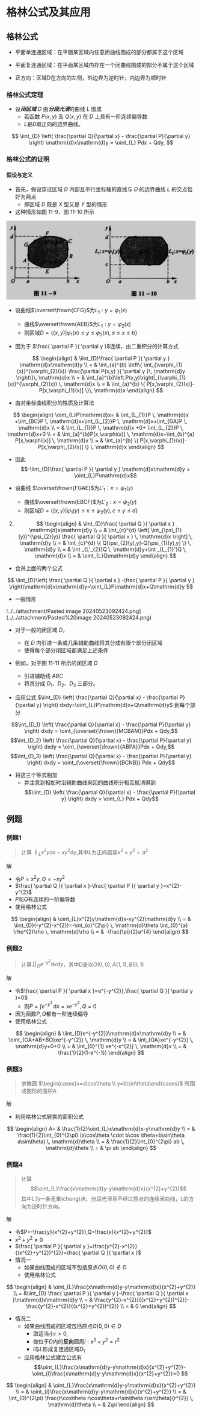 # 格林公式及其应用
## 格林公式

- 平面单连通区域：在平面某区域内任意闭曲线围成的部分都属于这个区域
- 平面复连通区域：在平面某区域内存在一个闭曲线围成的部分不属于这个区域

- 正方向：区域D在方向的左侧，外边界为逆时针，内边界为顺时针

### 格林公式定理

- 设***闭区域*** $D$ 由***分段光滑***的曲线 $L$ 围成
  - 若函数 $P(x, y)$ 及 $Q(x, y)$ 在 $D$ 上具有一阶连续偏导数
  - $L$是$D$取正向的边界曲线。

$$
 \iint_{D} \left( \frac{\partial Q}{\partial x} - \frac{\partial P}{\partial y} \right) \mathrm{d}x\mathrm{d}y = \oint_{L} Pdx + Qdy,
$$

### 格林公式的证明

#### 假设与定义

- 首先，假设穿过区域 $D$ 内部且平行坐标轴的直线与 $D$ 的边界曲线 $L$ 的交点恰好为两点
  - 即区域 $D$ 既是 $X$ 型又是 $Y$ 型的情形
- 这种情形如图 11-9、图 11-10 所示

![20240523092342.png](../../attachment/Pasted%20image%2020240523092342.png)

- 设曲线$\overset\frown{CFG}$为$L_{1}:y=\varphi_{1}(x)$
  - 曲线$\overset\frown{AEB}$为$L_{1}:y=\varphi_{2}(x)$
  - 则区域$D =\{ (x,y)|\varphi_{1}(x)\leq y\leq\varphi_{2}(x),a\leq x\leq b \}$

- 因为于 $\frac{ \partial P }{ \partial y }$连续，由二重积分的计算方式

$$
\begin{align}
 & \iint_{D}\frac{ \partial P }{ \partial y } \mathrm{d}x\mathrm{d}y  \\
= & \int_{a}^{b} \left\{ \int_{\varphi_{1}(x)}^{\varphi_{2}(x)} \frac{\partial P(x,y) }{ \partial y }\, \mathrm{d}y  \right\}\, \mathrm{d}x  \\
= & \int_{a}^{b}\left.P(x,y)\right|_{\varphi_{1}(x)}^{\varphi_{2}(x)} \, \mathrm{d}x \\
= & \int_{a}^{b} \{ P[x,\varphi_{2}(x)]-P[x,\varphi_{1}(x)] \}\, \mathrm{d}x
\end{align}
$$

- 由对坐标曲线积分的性质及计算法

$$
\begin{align}
\oint_{L}P\mathrm{d}x= & \int_{L_{1}}P \, \mathrm{d}x +\int_{BC}P \, \mathrm{d}x+\int_{L_{2}}P \, \mathrm{d}x+\int_{GA}P \, \mathrm{d}x \\
= &  \int_{L_{1}}P \, \mathrm{d}x +0+ \int_{L_{2}}P \, \mathrm{d}x+0 \\
= &  \int_{a}^{b}P[x,\varphi(x)] \, \mathrm{d}x+\int_{b}^{a} P[x,\varphi(x)] \, \mathrm{d}x  \\
= & \int_{a}^{b} \{ P[x,\varphi_{1}(x)]-P[x,\varphi_{2}(x)] \} \, \mathrm{d}x
\end{align}
$$

- 因此
$$-\iint_{D}\frac{ \partial P }{ \partial y } \mathrm{d}x\mathrm{d}y = \oint_{L}P\mathrm{d}x$$

- 设曲线 $\overset\frown{FGAE}$为$L'_{1}：x = \psi_1(y)$
  - 曲线$\overset\frown{EBCF}$为$L'_2:x = \psi_2(y)$
  - 则区域$D = \{(x, y) | \psi_1(y) \leq x \leq \psi_2(y), c \leq y \leq d\}$

2. $$
\begin{align}
 & \iint_{D}\frac{ \partial Q }{ \partial x } \mathrm{d}x\mathrm{d}y \\
= & \int_{c}^{d} \left[ \int_{\psi_{1}(y)}^{\psi_{2}(y)} \frac{ \partial Q }{ \partial x }  \, \mathrm{d}x  \right] \, \mathrm{d}y  \\
= & \int_{c}^{d} \{ Q[\psi_{2}(y),y]-Q[\psi_{1}(y),y] \} \, \mathrm{d}y \\
= & \int _{L'_{2}}Q \, \mathrm{d}y+\int _{L_{1}'}Q \, \mathrm{d}x  \\
=  & \oint_{L}Q\mathrm{d}y
\end{align}
$$

- 合并上面的两个公式

$$
\iint_{D}\left( \frac{ \partial Q }{ \partial x } -\frac{ \partial P }{ \partial y }  \right)\mathrm{d}x\mathrm{d}y=\oint_{L}P\mathrm{d}x+Q\mathrm{d}y
$$

- 一般情形

!../../attachment/Pasted image 20240523092424.png](../../attachment/Pasted%20image 20240523092424.png)

- 对于一般的闭区域 $D$，
  - 在 $D$ 内引进一条或几条辅助曲线将其分成有限个部分闭区域
  - 使得每个部分闭区域都满足上述条件
- 例如，对于图 11-11 所示的闭区域 $D$
  - 引进辅助线 $ABC$
  - 将其分成 $D_1$、$D_2$、$D_3$ 三部分。

- 应用公式 $\iint_{D} \left( \frac{\partial Q}{\partial x} - \frac{\partial P}{\partial y} \right) dxdy=\oint_{L}P\mathrm{d}x+Q\mathrm{d}y$ 到每个部分

$$\int_{D_1} \left( \frac{\partial Q}{\partial x} - \frac{\partial P}{\partial y} \right) dxdy = \oint_{\overset{\frown}{MCBAM}}Pdx + Qdy,$$
$$\int_{D_2} \left( \frac{\partial Q}{\partial x} - \frac{\partial P}{\partial y} \right) dxdy = \oint_{\overset{\frown}{ABPA}}Pdx + Qdy,$$
$$\int_{D_3} \left( \frac{\partial Q}{\partial x} - \frac{\partial P}{\partial y} \right) dxdy = \oint_{\overset{\frown}{BCNB}} Pdx + Qdy$$

- 将这三个等式相加
  - 并注意到相加时沿辅助曲线来回的曲线积分相互抵消得到
$$\iint_{D} \left( \frac{\partial Q}{\partial x} - \frac{\partial P}{\partial y} \right) dxdy = \oint_{L} Pdx + Qdy$$

## 例题

### 例题1

> 计算 $\oint_{L}x^{2}y\mathrm{d}x-xy^{2}\mathrm{d}y$,其中$L$为正向圆周$x^{2}+y^{2}=a^{2}$

解

- 令$P=x^{2}y,Q=-xy^{2}$
- $\frac{ \partial Q }{ \partial x }-\frac{ \partial P }{ \partial y }=x^{2}-y^{2}$
- $P$和$Q$有连续的一阶偏导数
- 使用格林公式

$$
\begin{align}
 & \oint_{L}x^{2}y\mathrm{d}x-xy^{2}\mathrm{d}y \\
 = & \iint_{D}(-y^{2}-x^{2})=-\int_{o}^{2\pi}  \, \mathrm{d}\theta \int_{0}^{a} \rho^{2}\rho \, \mathrm{d}\rho \\
=   & -\frac{\pi}{2}a^{4}
\end{align}
$$

### 例题2

> 计算$\iint_{D}e^{-y^{2}}\mathrm{d}x\mathrm{d}y$，其中D是以$O(0,0),A(1,1),B(0,1)$

解

- 令$\frac{ \partial P }{ \partial x }=e^{-y^{2}},\frac{ \partial Q }{ \partial y }=0$
  - 则$P=\int e^{-y^{2}} \, \mathrm{d}x=xe^{-y^{2}},Q=0$
- 因为函数$P,Q$都有一阶连续偏导
- 使用格林公式

$$
\begin{align}
 & \iint_{D}e^{-y^{2}}\mathrm{d}x\mathrm{d}y  \\
= & \oint_{OA+AB+BO}xe^{-y^{2}} \, \mathrm{d}y \\
= & \int_{OA}xe^{-y^{2}} \, \mathrm{d}y+0+0 \\
= & \int_{0}^{1} xe^{-x^{2}} \, \mathrm{d}x \\
=  & \frac{1}{2}(1-e^{-1})
\end{align}
$$

### 例题3

> 求椭圆 $\begin{cases}x=a\cos\theta \\ y=b\sin\theta\end{cases}$ 所围成图形的面积A

解

- 利用格林公式转换的面积公式

$$
\begin{align}
 A= & \frac{1}{2}\oint_{L}x\mathrm{d}x-y\mathrm{d}y \\
 = & \frac{1}{2}\int_{0}^{2\pi} (a\cos\theta \cdot b\cos \theta+b\sin\theta a\sin\theta) \, \mathrm{d}\theta \\
=  & \frac{1}{2}\int_{0}^{2\pi} ab \, \mathrm{d}\theta  \\
= & \pi ab
\end{align}
$$

### 例题4

> 计算 $$\oint_{L}\frac{x\mathrm{d}y-y\mathrm{d}x}{x^{2}+y^{2}}$$其中L为一条无重(chong)点、分段光滑且不经过原点的连续闭曲线，L的方向为逆时针方向。

解

- 令$P=-\frac{y}{x^{2}+y^{2}},Q=\frac{x}{x^{2}+y^{2}}$
- $x^{2}+y^{2}\neq 0$
- $\frac{ \partial P }{ \partial y }=\frac{y^{2}-x^{2}}{(x^{2}+y^{2})^{2}}=\frac{ \partial Q }{ \partial x }$
- 情况一
  - 如果曲线围成的区域不包括原点$O(0,0)\not\in D$
  - 使用格林公式

$$
\begin{align}
 & \oint_{L}\frac{x\mathrm{d}y-y\mathrm{d}x}{x^{2}+y^{2}} \\
= &\iint_{D} \frac{ \partial P }{ \partial y }-\frac{ \partial Q }{ \partial x }\mathrm{d}x\mathrm{d}y \\
= & \frac{y^{2}-x^{2}}{(x^{2}+y^{2})^{2}}-\frac{y^{2}-x^{2}}{(x^{2}+y^{2})^{2}} \\
= & 0
\end{align}
$$

- 情况二
  - 如果曲线围成的区域包括原点$O(0,0)\in D$
    - 取适当小$r>0$,
    - 做位于$D$内的**反向**圆周$l:x^{2}+y^{2}=r^{2}$
    - $l$与$L$形成复连通区域$D_{1}$
  - 应用格林公式建立公式有
$$\oint_{L}\frac{x\mathrm{d}y-y\mathrm{d}x}{x^{2}+y^{2}}-\oint_{l}\frac{x\mathrm{d}y-y\mathrm{d}x}{x^{2}+y^{2}}=0 $$

$$
\begin{align}
 & \oint_{L}\frac{x\mathrm{d}y-y\mathrm{d}x}{x^{2}+y^{2}}  \\
= &  \oint_{l}\frac{x\mathrm{d}y-y\mathrm{d}x}{x^{2}+y^{2}} \\
= & \int_{0}^{2\pi} \frac{r\cos\theta r\cos\theta+r\sin\theta r\sin\theta}{r^{2}} \, \mathrm{d}\theta  \\
= & 2\pi
\end{align}
$$
